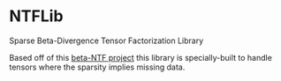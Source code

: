 # NTFLib
Sparse Beta-Divergence Tensor Factorization Library

Based off of this [beta-NTF project](https://code.google.com/p/beta-ntf/) this library is 
specially-built to handle tensors where the sparsity implies missing data.
